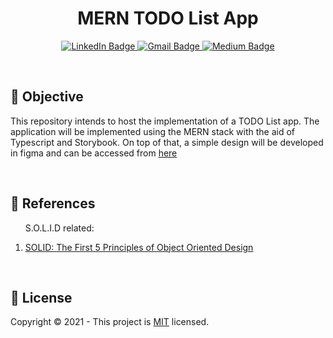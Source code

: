 <h1 align="center"><strong>MERN TODO List App</strong></h1>

<p align="center">
  <a href="https://www.linkedin.com/in/leandro-miranda-fahur-machado/">
    <img src="http://img.shields.io/badge/-LinkedIn-0077B5?style=for-the-badge&logo=Linkedin&logoColor=white&link=https://www.linkedin.com/in/leandro-miranda-fahur-machado/" alt="LinkedIn Badge" />
  </a>

  <a href="mailto:fahurleandro@gmail.com">
    <img src="http://img.shields.io/badge/-Gmail-D14836?style=for-the-badge&logo=Gmail&logoColor=white&link=mailto:fahurleandro@gmail.com" alt="Gmail Badge" />
  </a>

  <a href="https://medium.com/@leandrofahur_">
    <img src="https://img.shields.io/badge/-Medium-333333?style=for-the-badge&logo=Medium&logoColor=white=https://medium.com/@leandrofahur_" alt="Medium Badge" />
  </a>
</p>

<br/>

<h2>🎯 <strong>Objective</strong></h2>
<p>This repository intends to host the implementation of a TODO List app. The application will be implemented using the MERN stack with the aid of Typescript and  Storybook. On top of that, a simple design will be developed in figma and can be accessed from <a href="https://www.figma.com/file/z68cTeDoGReAdWy1a1moEb/TODO-List-App?node-id=0%3A1" target="_blank">here</a></p>
<br/>

<h2>📝 <strong>References</strong></h2>
<ol>
  <p>S.O.L.I.D related:</p>
  <li>
    <a href="https://www.digitalocean.com/community/conceptual_articles/s-o-l-i-d-the-first-five-principles-of-object-oriented-design">
        SOLID: The First 5 Principles of Object Oriented Design
    </a>
  </li>
</ol>
<br/>

<h2>🔐 <strong>License</strong></h2>
<p>Copyright © 2021 - This project is <a href="./LICENSE">MIT</a> licensed.</p>
